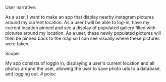User narrative: 

As a user, I want to make an app that display nearby instagram pictures around my current location. As a user I will be able to log-in, have my current location pinned and see a display of populated gallery filled with pictures around my location. As a user, these newly populated pictures will then be pinned back to the map so I can see visually where these pictures were taken. 

Scope: 

My app consists of loggin in, displaying a user's current location and all photos around the user, allowing the user to save photo urls to a database, and logging out. # poloc
